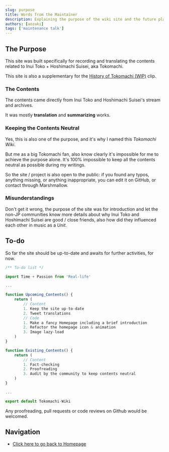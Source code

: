 ```yaml
---
slug: purpose
title: Words from the Maintainer
description: Explaining the purpose of the wiki site and the future plans.
authors: [aozaki]
tags: ['maintenance talk']
---
```


## The Purpose

This site was built specifically for recording and translating the contents related to Inui Toko + Hoshimachi Suisei, aka Tokomachi.

This site is also a supplementary for the [History of Tokomachi (WIP)](/) clip.

### The Contents

The contents came directly from Inui Toko and Hoshimachi Suisei's stream and archives.

It was mostly **translation** and **summarizing** works.

### Keeping the Contents Neutral

Yes, this is also one of the purpose, and it's why I named this _Tokomachi Wiki_.

But me as a big Tokomachi fan, also know clearly it's impossible for me to achieve the purpose alone. It's 100% impossible to keep all the contents neutral as possible during my writings.

So the site / project is also open to the public: if you found any typos, anything missing, or anything inappropriate, you can edit it on GitHub, or contact through Marshmallow.

### Misunderstandings

Don't get it wrong, the purpose of the site was for introduction and let the non-JP communities know more details about why Inui Toko and Hoshimachi Suisei are good / close friends, also how did they influenced each other in music as a _Unit_.

## To-do

So far the site should be up-to-date and awaits for further activities, for now.

```js
/** To-do list */

import Time + Passion from 'Real-life'

...

function Upcoming_Contents() {
    return (
        // Content
        1. Keep the site up-to-date
        2. Tweet translations
        // Code
        1. Make a fancy Homepage including a brief introduction
        2. Refactor the homepage icon & animation
        3. Image lazy-load
    )
}

function Existing_Contents() {
    return (
        // Content
        1. Fact-checking
        2. Proofreading
        3. Audit by the community to keep contents neutral
    )
}

...

export default Tokomachi-Wiki
```

Any proofreading, pull requests or code reviews on Github would be welcomed.

## Navigation

- [Click here to go back to Homepage](/)
